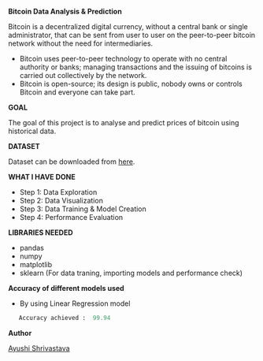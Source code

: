 **Bitcoin Data Analysis & Prediction**

Bitcoin is a decentralized digital currency, without a central bank or single administrator, that can be sent from user to user on the peer-to-peer bitcoin network without the need for intermediaries.
-  Bitcoin uses peer-to-peer technology to operate with no central authority or banks; managing transactions and the issuing of bitcoins is carried out collectively by the network.
-   Bitcoin is open-source; its design is public, nobody owns or controls Bitcoin and everyone can take part. 



**GOAL**

The goal of this project is to analyse and predict prices of bitcoin using historical data.

**DATASET**

Dataset can be downloaded from [here](https://www.kaggle.com/sudalairajkumar/cryptocurrencypricehistory?select=coin_Bitcoin.csv).

**WHAT I HAVE DONE**
- Step 1: Data Exploration
- Step 2: Data Visualization
- Step 3: Data Training & Model Creation
- Step 4: Performance Evaluation




**LIBRARIES NEEDED**
- pandas
- numpy
- matplotlib
- sklearn (For data traning, importing models and performance check)

**Accuracy of different models used**
- By using Linear Regression model 
 ```python
    Accuracy achieved :  99.94
 ``` 

**Author** 

[Ayushi Shrivastava](https://github.com/ayushi424)